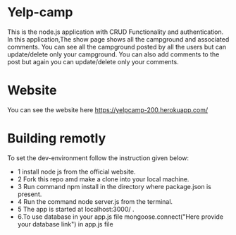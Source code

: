 # Yelp-camp
This is the node.js application with CRUD Functionality and authentication. In this application,The show page shows all the campground and associated comments. You can see all the campground posted by all the users but can update/delete only your campground. You can also add comments to the post but again you can update/delete only your comments.

# Website
You can see the website here
https://yelpcamp-200.herokuapp.com/ 


# Building remotly
To set the dev-environment follow the instruction given below: 
- 1 install node js from the official website. 
- 2 Fork this repo amd make a clone into your local machine. 
- 3 Run command npm install in the directory where package.json is present. 
- 4 Run the command node server.js from the terminal. 
- 5 The app is started at localhost:3000/ .
- 6.To use database in your app.js file mongoose.connect("Here provide your database link") in app.js file
